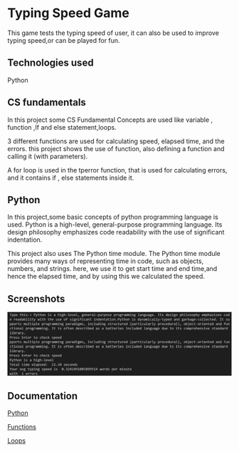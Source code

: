 
# Typing Speed Game

This game tests the typing speed of user, it can 
also be used to improve typing speed,or can be played for fun.

## Technologies used
Python

## CS fundamentals
In this project some CS Fundamental Concepts are used like variable , function ,If and else statement,loops.

3 different functions are used for calculating speed, elapsed time, and the errors. this project shows the use of function, also defining a function and calling it (with parameters). 

A for loop is used in the tperror function, that is used for calculating errors, and it contains if , else statements inside it.

## Python
In this project,some basic concepts of python programming language is used. Python is a high-level, general-purpose programming language. Its design philosophy emphasizes code readability with the use of significant indentation. 

This project also uses The Python time module. The Python time module provides many ways of representing time in code, such as objects, numbers, and strings. here, we use it to get start time and end time,and hence the elapsed time, and by using this we calculated the speed.


## Screenshots
![Getting Started](./type_speed_img.png)

## Documentation
[Python](https://www.w3schools.com/python/)

[Functions](https://www.w3schools.com/python/python_functions.asp)

[Loops](https://www.w3schools.com/python/python_for_loops.asp)
